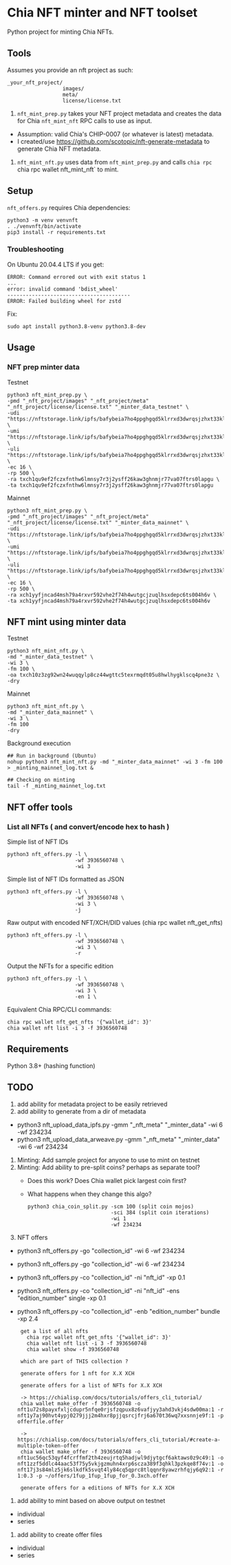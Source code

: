 # Chia NFT minter and NFT toolset

Python project for minting Chia NFTs.

## Tools

Assumes you provide an nft project as such:
    
    _your_nft_project/
                      images/
                      meta/
                      license/license.txt

1. `nft_mint_prep.py` takes your NFT project metadata and creates the data for Chia `nft_mint_nft` RPC calls to use as input.
 * Assumption: valid Chia's CHIP-0007 (or whatever is latest) metadata.
 * I created/use https://github.com/scotopic/nft-generate-metadata to generate Chia NFT metadata.
1. `nft_mint_nft.py` uses data from `nft_mint_prep.py` and calls `chia rpc `chia rpc wallet nft_mint_nft` to mint.


## Setup

`nft_offers.py` requires Chia dependencies:

    python3 -m venv venvnft
    . ./venvnft/bin/activate
    pip3 install -r requirements.txt

### Troubleshooting

On Ubuntu 20.04.4 LTS if you get:

    ERROR: Command errored out with exit status 1
    ...
    error: invalid command 'bdist_wheel'
    ----------------------------------------
    ERROR: Failed building wheel for zstd

Fix:

    sudo apt install python3.8-venv python3.8-dev


## Usage

### NFT prep minter data

Testnet

    python3 nft_mint_prep.py \
    -pmd "_nft_project/images" "_nft_project/meta" "_nft_project/license/license.txt" "_minter_data_testnet" \
    -udi "https://nftstorage.link/ipfs/bafybeia7ho4ppghgqd5klrrxd3dwrqsjzhxt33klogttphcxaaerhmrfkq/images" \
    -umi "https://nftstorage.link/ipfs/bafybeia7ho4ppghgqd5klrrxd3dwrqsjzhxt33klogttphcxaaerhmrfkq/meta" \
    -uli "https://nftstorage.link/ipfs/bafybeia7ho4ppghgqd5klrrxd3dwrqsjzhxt33klogttphcxaaerhmrfkq/license/license.txt" \
    -ec 16 \
    -rp 500 \
    -ra txch1qu9ef2fczxfnthw6lmnsy7r3j2ysff26kaw3ghnmjr77va07ftrs0lapgu \
    -ta txch1qu9ef2fczxfnthw6lmnsy7r3j2ysff26kaw3ghnmjr77va07ftrs0lapgu

Mainnet

    python3 nft_mint_prep.py \
    -pmd "_nft_project/images" "_nft_project/meta" "_nft_project/license/license.txt" "_minter_data_mainnet" \
    -udi "https://nftstorage.link/ipfs/bafybeia7ho4ppghgqd5klrrxd3dwrqsjzhxt33klogttphcxaaerhmrfkq/images" \
    -umi "https://nftstorage.link/ipfs/bafybeia7ho4ppghgqd5klrrxd3dwrqsjzhxt33klogttphcxaaerhmrfkq/meta" \
    -uli "https://nftstorage.link/ipfs/bafybeia7ho4ppghgqd5klrrxd3dwrqsjzhxt33klogttphcxaaerhmrfkq/license/license.txt" \
    -ec 16 \
    -rp 500 \
    -ra xch1yyfjncad4msh79a4rxvr592vhe2f74h4wutgcjzuqlhsxdepc6ts004h6v \
    -ta xch1yyfjncad4msh79a4rxvr592vhe2f74h4wutgcjzuqlhsxdepc6ts004h6v

## NFT mint using minter data

Testnet

    python3 nft_mint_nft.py \
    -md "_minter_data_testnet" \
    -wi 3 \
    -fm 100 \
    -oa txch10z3zg92wn24wuqqylp8cz44wgttc5texrmqdt05u8hwlhygklscq4pne3z \
    -dry

Mainnet
  
    python3 nft_mint_nft.py \
    -md "_minter_data_mainnet" \
    -wi 3 \
    -fm 100
    -dry

Background execution

    ## Run in background (Ubuntu)
    nohup python3 nft_mint_nft.py -md "_minter_data_mainnet" -wi 3 -fm 100 > _minting_mainnet_log.txt &
    
    ## Checking on minting
    tail -f _minting_mainnet_log.txt
    

## NFT offer tools

### List all NFTs ( and convert/encode hex to hash )

Simple list of NFT IDs

    python3 nft_offers.py -l \
                          -wf 3936560748 \
                          -wi 3
    

Simple list of NFT IDs formatted as JSON

    python3 nft_offers.py -l \
                          -wf 3936560748 \
                          -wi 3 \
                          -j
    

Raw output with encoded NFT/XCH/DID values (chia rpc wallet nft_get_nfts)

    python3 nft_offers.py -l \
                          -wf 3936560748 \
                          -wi 3 \
                          -r

Output the NFTs for a specific edition

    python3 nft_offers.py -l \
                          -wf 3936560748 \
                          -wi 3 \
                          -en 1 \

Equivalent Chia RPC/CLI commands:

    chia rpc wallet nft_get_nfts '{"wallet_id": 3}'
    chia wallet nft list -i 3 -f 3936560748


## Requirements

Python 3.8+ (hashing function)

## TODO

1. add ability for metadata project to be easily retrieved
1. add ability to generate from a dir of metadata
 * python3 nft_upload_data_ipfs.py -gmm "_nft_meta" "_minter_data" 
                                   -wi 6
                                   -wf 234234
 * python3 nft_upload_data_arweave.py -gmm "_nft_meta" "_minter_data" 
                                   -wi 6
                                   -wf 234234

1. Minting: Add sample project for anyone to use to mint on testnet
1. Minting: Add ability to pre-split coins? perhaps as separate tool?
   * Does this work? Does Chia wallet pick largest coin first?
   * What happens when they change this algo?

         python3 chia_coin_split.py -scm 100 (split coin mojos)
                                    -sci 384 (split coin iterations)
                                    -wi 1
                                    -wf 234234
1. NFT offers
 * python3 nft_offers.py -go "collection_id"
                         -wi 6
                         -wf 234234


 * python3 nft_offers.py -go "collection_id"
                         -wi 6
                         -wf 234234
 * python3 nft_offers.py -co "collection_id"
                         -ni "nft_id"
                         -xp 0.1
 * python3 nft_offers.py -co "collection_id"
                          -ni "nft_id"
                         -ens "edition_number" single
                         -xp 0.1
 * python3 nft_offers.py -co "collection_id"
                         -enb "edition_number" bundle
                         -xp 2.4
    
        get a list of all nfts
          chia rpc wallet nft_get_nfts '{"wallet_id": 3}'
          chia wallet nft list -i 3 -f 3936560748
          chia wallet show -f 3936560748
          
        which are part of THIS collection ?
        
        generate offers for 1 nft for X.X XCH
        
        generate offers for a list of NFTs for X.X XCH
        
        -> https://chialisp.com/docs/tutorials/offers_cli_tutorial/
        chia wallet make_offer -f 3936560748 -o nft1u72s8payxfxljcdupr5nfqe0rjsfzqpux8z6vafjyy3ahd3vkj4sdw00ma:1 -r nft1y7aj90hvt4ypj0279jjj2m4hxr8pjjqsrcjfrj6a670t36wq7xxsnnje9f:1 -p offerfile.offer
        
        -> https://chialisp.com/docs/tutorials/offers_cli_tutorial/#create-a-multiple-token-offer
        chia wallet make_offer -f 3936560748 -o nft1uc56qc53qyf4fcrffmf2th4zeujrtq5hadjwl9djytgcf6aktaws0z9c49:1 -o nft1zzf5ddlc44aac53f75y5vkjgzmuhn4xrp6scza389f3qhkl3pzkqe8f74v:1 -o nft17j3s84mlz5jk6slkdfk5svqt4ly84cq5qprc8tlqqnr8yawzrhfqjy6q92:1 -r 1:0.3 -p ~/offers/1fup_1fup_1fup_for_0.3xch.offer
        
        generate offers for a editions of NFTs for X.X XCH
    
1. add ability to mint based on above output on testnet
 * individual
 * series
1. add ability to create offer files
 * individual
 * series






